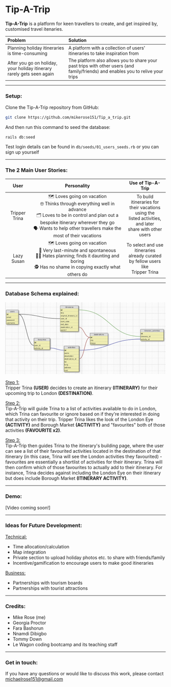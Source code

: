 # Tip-A-Trip

**Tip-A-Trip** is a platform for keen travellers to create, and get inspired by, customised travel itenaries.

| Problem                                                                | Solution                                                                                                                         |
| :--------------------------------------------------------------------- | :------------------------------------------------------------------------------------------------------------------------------- |
| Planning holiday itineraries is time-consuming                         | A platform with a collection of users' itineraries to take inspiration from                                                      |
| After you go on holiday, your holiday itinerary rarely gets seen again | The platform also allows you to share your past trips with other users (and family/friends) and enables you to relive your trips |

---

### Setup:

Clone the Tip-A-Trip repository from GitHub:
```bash
git clone https://github.com/mikerose151/Tip_a_trip.git
```

And then run this command to seed the database:
```bash
rails db:seed
```

Test login details can be found in `db/seeds/01_users_seeds.rb` or you can sign up yourself

---

### The 2 Main User Stories:

|     User      |                                                                                                              Personality                                                                                                              |                                                Use of Tip-A-Trip                                                 |
| :-----------: | :-----------------------------------------------------------------------------------------------------------------------------------------------------------------------------------------------------------------------------------: | :--------------------------------------------------------------------------------------------------------------: |
| Tripper Trina | 🗺️ Loves going on vacation <br> 🤓 Thinks through everything well in advance <br> 🗂️ Loves to be in control and plan out a bespoke itinerary wherever they go <br> 🗣️ Wants to help other travellers make the most of their vacations | To build itineraries for <br> their vacations using the <br> listed activities, and later <br> share with other users |
|  Lazy Susan   |                            🗺️ Loves going on vacation <br> 🤪 Very last-minute and spontaneous <br> 😵‍💫 Hates planning; finds it daunting and boring <br> 🕵️ Has no shame in copying exactly what others do                            |            To select and use <br> itineraries already curated <br> by fellow users like <br> Tripper Trina            |

---

### Database Schema explained:

<kbd>
  <img src="readme_schema.png" alt="Schema Image">
</kbd>

<ins>Step 1:</ins><br>
Tripper Trina **(USER)** decides to create an itinerary **(ITINERARY)** for their upcoming trip to London **(DESTINATION)**.

<ins>Step 2:</ins><br>
Tip-A-Trip will guide Trina to a list of activities available to do in London, which Trina can favourite or ignore based on if they're interested in doing that activity on their trip. Tripper Trina likes the look of the London Eye **(ACTIVITY)** and Borough Market **(ACTIVITY)** and "favourites" both of those activities **(FAVOURITE x2)**.

<ins>Step 3:</ins><br>
Tip-A-Trip then guides Trina to the itinerary's building page, where the user can see a list of their favourited activities located in the destination of that itinerary (in this case, Trina will see the London activities they favourited) - favourites are essentially a shortlist of activities for their itinerary. Trina will then confirm which of those favourites to actually add to their itinerary. For instance, Trina decides against including the London Eye on their itinerary but does include Borough Market **(ITINERARY ACTIVITY)**.

---

### Demo:

[Video coming soon!]

---

### Ideas for Future Development:

<ins>Technical:</ins>

- Time allocation/calculation
- Map integration
- Private section to upload holiday photos etc. to share with friends/family
- Incentive/gamification to encourage users to make good itineraries

<ins>Business:</ins>

- Partnerships with tourism boards
- Partnerships with tourist attractions

---

### Credits:

- Mike Rose (me)
- Georgia Proctor
- Fara Bashorun
- Nnamdi Dibigbo
- Tommy Down
- Le Wagon coding bootcamp and its teaching staff

---

### Get in touch:

If you have any questions or would like to discuss this work, please contact michaelrose151@gmail.com
